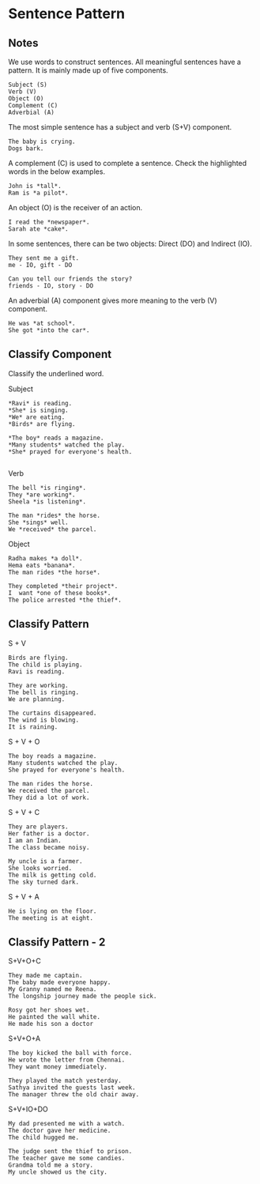 # Sentence Pattern

## Notes

We use words to construct sentences. All meaningful sentences have a pattern. It
is mainly made up of five components.

```
Subject (S)
Verb (V)
Object (O)
Complement (C)
Adverbial (A)
```

The most simple sentence has a subject and verb (S+V) component.

```
The baby is crying.
Dogs bark.
```

A complement (C) is used to complete a sentence. Check the highlighted words in
the below examples.

```
John is *tall*.
Ram is *a pilot*.
```

An object (O) is the receiver of an action.

```
I read the *newspaper*.
Sarah ate *cake*.
```

In some sentences, there can be two objects: Direct (DO) and Indirect (IO).

```
They sent me a gift.
me - IO, gift - DO

Can you tell our friends the story?
friends - IO, story - DO

```

An adverbial (A) component gives more meaning to the verb (V) component.

```
He was *at school*.
She got *into the car*.

```

## Classify Component

Classify the underlined word.

Subject

```
*Ravi* is reading.
*She* is singing.
*We* are eating.
*Birds* are flying.

*The boy* reads a magazine.
*Many students* watched the play.
*She* prayed for everyone's health.


```

Verb

```
The bell *is ringing*.
They *are working*.
Sheela *is listening*.

The man *rides* the horse.
She *sings* well.
We *received* the parcel.
```

Object

```
Radha makes *a doll*.
Hema eats *banana*.
The man rides *the horse*.

They completed *their project*.
I  want *one of these books*.
The police arrested *the thief*.
```

## Classify Pattern

S + V

```
Birds are flying.
The child is playing.
Ravi is reading.

They are working.
The bell is ringing.
We are planning.

The curtains disappeared.
The wind is blowing.
It is raining.
```

S + V + O

```
The boy reads a magazine.
Many students watched the play.
She prayed for everyone's health.

The man rides the horse.
We received the parcel.
They did a lot of work.
```

S + V + C

```
They are players.
Her father is a doctor.
I am an Indian.
The class became noisy.

My uncle is a farmer.
She looks worried.
The milk is getting cold.
The sky turned dark.
```

S + V + A

```
He is lying on the floor.
The meeting is at eight.

```

## Classify Pattern - 2

S+V+O+C

```
They made me captain.
The baby made everyone happy.
My Granny named me Reena.
The longship journey made the people sick.

Rosy got her shoes wet.
He painted the wall white.
He made his son a doctor
```

S+V+O+A

```
The boy kicked the ball with force.
He wrote the letter from Chennai.
They want money immediately.

They played the match yesterday.
Sathya invited the guests last week.
The manager threw the old chair away.
```

S+V+IO+DO

```
My dad presented me with a watch.
The doctor gave her medicine.
The child hugged me.

The judge sent the thief to prison.
The teacher gave me some candies.
Grandma told me a story.
My uncle showed us the city.
```

